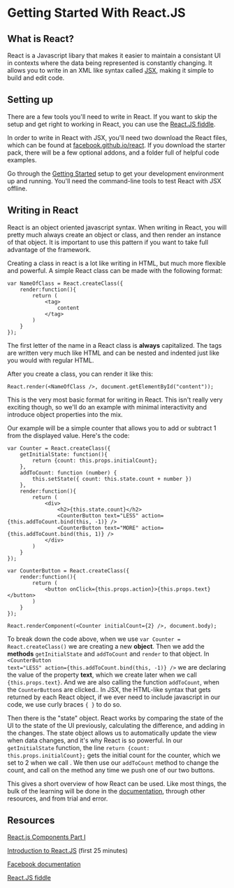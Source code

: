 Getting Started With React.JS
======

What is React?
------

React is a Javascript libary that makes it easier to maintain a consistant UI in contexts where the data being represented is constantly changing. It allows you to write in an XML like syntax called <a href="http://facebook.github.io/react/docs/jsx-in-depth.html">JSX</a>, making it simple to build and edit code.  

Setting up
------

There are a few tools you'll need to write in React. If you want to skip the setup and get right to working in React, you can use the <a href="http://jsfiddle.net/reactjs/69z2wepo/">React.JS fiddle</a>.

In order to write in React with JSX, you'll need two download the React files, which can be found at <a href="http://facebook.github.io/react/index.html">facebook.github.io/react</a>. If you download the starter pack, there will be a few optional addons, and a folder full of helpful code examples.

Go through the <a href="http://facebook.github.io/react/docs/getting-started.html">Getting Started</a> setup to get your development environment up and running. You'll need the command-line tools to test React with JSX offline.

Writing in React
------

React is an object oriented javascript syntax. When writing in React, you will pretty much always create an object or class, and then render an instance of that object. It is important to use this pattern if you want to take full advantage of the framework.

Creating a class in react is a lot like writing in HTML, but much more flexible and powerful. A simple React class can be made with the following format:

	var NameOfClass = React.createClass({
		render:function(){
			return (
				<tag>
					content
				</tag>
			)
		}
	});

The first letter of the name in a React class is **always** capitalized. The tags are written very much like HTML and can be nested and indented just like you would with regular HTML.

After you create a class, you can render it like this:

	React.render(<NameOfClass />, document.getElementById("content"));

This is the very most basic format for writing in React. This isn't really very exciting though, so we'll do an example with minimal interactivity and introduce object properties into the mix.

Our example will be a simple counter that allows you to add or subtract 1 from the displayed value. Here's the code:

	var Counter = React.createClass({
        getInitialState: function(){
            return {count: this.props.initialCount};
        },
        addToCount: function (number) {
            this.setState({ count: this.state.count + number })
        },
		render:function(){
			return (
                <div>
                    <h2>{this.state.count}</h2>
                    <CounterButton text="LESS" action={this.addToCount.bind(this, -1)} />
                    <CounterButton text="MORE" action={this.addToCount.bind(this, 1)} />
                </div>
			)
		}
	});

	var CounterButton = React.createClass({
		render:function(){
			return (
				<button onClick={this.props.action}>{this.props.text}</button>
			)
		}
	});
    
	React.renderComponent(<Counter initialCount={2} />, document.body);

To break down the code above, when we use <code>var Counter = React.createClass()</code> we are creating a new **object**. Then we add the **methods** <code>getInitialState</code> and <code>addToCount</code> and <code>render</code> to that object. In <code><CounterButton text="LESS" action={this.addToCount.bind(this, -1)} /></code> we are declaring the value of the property **text**, which we create later when we call <code>{this.props.text}</code>. And we are also calling the function <code>addToCount</code>, when the <code>CounterButton</code>s are clicked.. In JSX, the HTML-like syntax that gets returned by each React object, if we ever need to include javascript in our code, we use curly braces <code>{ }</code> to do so.

Then there is the "state" object. React works by comparing the state of the UI to the state of the UI previously, calculating the difference, and adding in the changes. The state object allows us to automatically update the view when data changes, and it's why React is so powerful. In our <code>getInitialState</code> function, the line <code>return {count: this.props.initialCount};</code> gets the initial count for the counter, which we set to 2 when we call <code><Counter initialCount={2} /></code>. We then use our <code>addToCount</code> method to change the count, and call on the method any time we push one of our two buttons.

This gives a short overview of how React can be used. Like most things, the bulk of the learning will be done in the <a href="">documentation</a>, through other resources, and from trial and error.

Resources
------
<a href="https://www.youtube.com/watch?v=rFvZydtmsxM">React.js Components Part I</a>

<a href="https://www.youtube.com/watch?v=XxVg_s8xAms">Introduction to React.JS</a> (first 25 minutes)

<a href="http://facebook.github.io/react/docs/getting-started.html">Facebook documentation</a>

<a href="http://jsfiddle.net/reactjs/69z2wepo/">React.JS fiddle</a>




